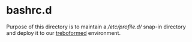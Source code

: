 # bashrc.d

Purpose of this directory is to maintain a */etc/profile.d/* snap-in directory
and deploy it to our [treboformed](https://github.com/OscHer/treboform) environment.
